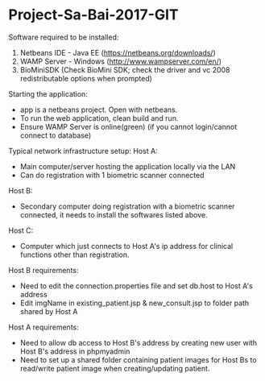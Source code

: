 # Project-Sa-Bai-2017-GIT

Software required to be installed:
1. Netbeans IDE - Java EE (https://netbeans.org/downloads/)
2. WAMP Server - Windows (http://www.wampserver.com/en/)
3. BioMiniSDK (Check BioMini SDK; check the driver and vc 2008 redistributable options when prompted)

Starting the application:
- app is a netbeans project. Open with netbeans.
- To run the web application, clean build and run.
- Ensure WAMP Server is online(green) (if you cannot login/cannot connect to database)

Typical network infrastructure setup:
Host A:
- Main computer/server hosting the application locally via the LAN
- Can do registration with 1 biometric scanner connected

Host B:
- Secondary computer doing registration with a biometric scanner connected, it needs to install the softwares listed above.

Host C:
- Computer which just connects to Host A's ip address for clinical functions other than registration.

Host B requirements:
- Need to edit the connection.properties file and set db.host to Host A's address
- Edit imgName in existing_patient.jsp & new_consult.jsp to folder path shared by Host A

Host A requirements:
- Need to allow db access to Host B's address by creating new user with Host B's address in phpmyadmin
- Need to set up a shared folder containing patient images for Host Bs to read/write patient image when creating/updating patient.
